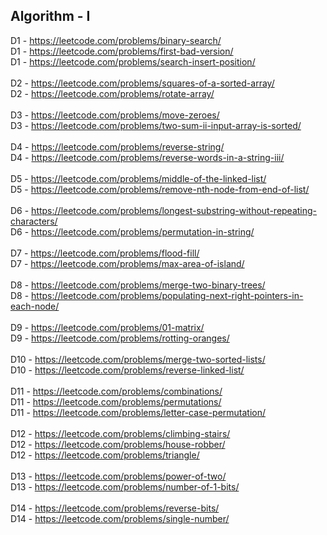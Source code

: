 ## Algorithm - I

D1 - https://leetcode.com/problems/binary-search/ <br>
D1 - https://leetcode.com/problems/first-bad-version/ <br>
D1 - https://leetcode.com/problems/search-insert-position/ <br>
<br>
D2 - https://leetcode.com/problems/squares-of-a-sorted-array/ <br>
D2 - https://leetcode.com/problems/rotate-array/ <br>
<br>
D3 - https://leetcode.com/problems/move-zeroes/ <br>
D3 - https://leetcode.com/problems/two-sum-ii-input-array-is-sorted/ <br>
<br>
D4 - https://leetcode.com/problems/reverse-string/ <br>
D4 - https://leetcode.com/problems/reverse-words-in-a-string-iii/ <br>
<br>
D5 - https://leetcode.com/problems/middle-of-the-linked-list/ <br>
D5 - https://leetcode.com/problems/remove-nth-node-from-end-of-list/ <br>
<br>
D6 - https://leetcode.com/problems/longest-substring-without-repeating-characters/ <br>
D6 - https://leetcode.com/problems/permutation-in-string/ <br>
<br>
D7 - https://leetcode.com/problems/flood-fill/ <br>
D7 - https://leetcode.com/problems/max-area-of-island/ <br>
<br>
D8 - https://leetcode.com/problems/merge-two-binary-trees/ <br>
D8 - https://leetcode.com/problems/populating-next-right-pointers-in-each-node/ <br>
<br>
D9 - https://leetcode.com/problems/01-matrix/ <br>
D9 - https://leetcode.com/problems/rotting-oranges/ <br>
<br>
D10 - https://leetcode.com/problems/merge-two-sorted-lists/ <br>
D10 - https://leetcode.com/problems/reverse-linked-list/ <br>
<br>
D11 - https://leetcode.com/problems/combinations/ <br>
D11 - https://leetcode.com/problems/permutations/ <br>
D11 - https://leetcode.com/problems/letter-case-permutation/ <br>
<br>
D12 - https://leetcode.com/problems/climbing-stairs/ <br>
D12 - https://leetcode.com/problems/house-robber/ <br>
D12 - https://leetcode.com/problems/triangle/ <br>
<br>
D13 - https://leetcode.com/problems/power-of-two/ <br>
D13 - https://leetcode.com/problems/number-of-1-bits/ <br>
<br>
D14 - https://leetcode.com/problems/reverse-bits/ <br>
D14 - https://leetcode.com/problems/single-number/ <br>